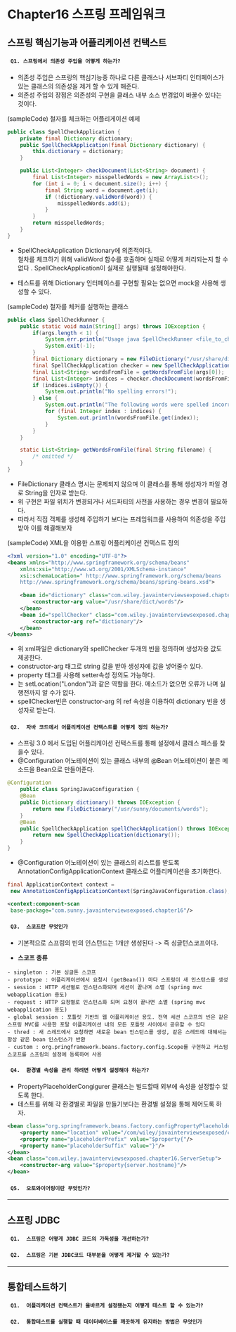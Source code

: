 # Chapter16 스프링 프레임워크 


## 스프링 핵심기능과 어플리케이션 컨택스트
  
#### ` Q1. 스프링에서 의존성 주입을 어떻게 하는가?`
- 의존성 주입은 스프링의 핵심기능중 하나로 다른 클래스나 서브파티 인터페이스가 있는 클래스의 의존성을 제거 할 수 있게 해준다. 
- 의존성 주입의 장점은 의존성의 구현을 클래스 내부 소스 변경없이 바꿀수 있다는 것이다.    

(sampleCode) 철자를 체크하는 어플리게이션 예제 
```java
public class SpellCheckApplication {
 	private final Dictionary dictionary;
 	public SpellCheckApplication(final Dictionary dictionary) {
 		this.dictionary = dictionary;
 	}

 	public List<Integer> checkDocument(List<String> document) {
 		final List<Integer> misspelledWords = new ArrayList<>();
 		for (int i = 0; i < document.size(); i++) {
 			final String word = document.get(i);
 			if (!dictionary.validWord(word)) {
 				misspelledWords.add(i);
 			}
 		}
 		return misspelledWords;
 	}
}
``` 
- SpellCheckApplication Dictionary에 의존적이다.  
철차를 체크하기 위해 validWord 함수를 호출하며 실제로 어떻게 처리되는지 할 수 없다  .
SpellCheckApplication이 실제로 실행될때 설정해야한다. 

- 테스트를 위해 Dictionary 인터페이스를 구현할 필요는 없으면 mock을 사용해 생성할 수 있다.

(sampleCode) 철자를 체커를 실행하는 클래스
```java
public class SpellCheckRunner {
	public static void main(String[] args) throws IOException {
		if(args.length < 1) {
			System.err.println("Usage java SpellCheckRunner <file_to_check>");
			System.exit(-1);
		}
		final Dictionary dictionary = new FileDictionary("/usr/share/dict/words");
 		final SpellCheckApplication checker = new SpellCheckApplication(dictionary);
 		final List<String> wordsFromFile = getWordsFromFile(args[0]);
 		final List<Integer> indices = checker.checkDocument(wordsFromFile);
 		if (indices.isEmpty()) {
			System.out.println("No spelling errors!");
		} else {
			System.out.println("The following words were spelled incorrectly:");
			for (final Integer index : indices) {
				System.out.println(wordsFromFile.get(index));
			}
		}
	}

 	static List<String> getWordsFromFile(final String filename) {
 		/* omitted */
 	}	
}
``` 
- FileDictionary 클래스 명시는 문제되지 않으며 이 클래스를 통해 생성자가 파일 경로 String을 인자로 받는다. 
- 위 구현은 파일 위치가 변경되거나 서드파티의 사전을 사용하는 경우 변경이 필요하다. 
- 따라서 직접 객체를 생성해 주입하기 보다는 프레임워크를 사용하여 의존성을 주입받아 이를 해결해보자

(sampleCode) XML을 이용한 스프링 어플리케이션 컨택스트 정의
```xml
<?xml version="1.0" encoding="UTF-8"?>
<beans xmlns="http://www.springframework.org/schema/beans"
 	xmlns:xsi="http://www.w3.org/2001/XMLSchema-instance"
 	xsi:schemaLocation=" http://www.springframework.org/schema/beans
 	http://www.springframework.org/schema/beans/spring-beans.xsd">
 	
	<bean id="dictionary" class="com.wiley.javainterviewsexposed.chapter16.FileDictionary">
		<constructor-arg value="/usr/share/dict/words"/>
 	</bean>
 	<bean id="spellChecker" class="com.wiley.javainterviewsexposed.chapter16.SpellCheckApplication">
 		<constructor-arg ref="dictionary"/>
 	</bean>
</beans>
```
- 위 xml파일은 dictionary와 spellChecker 두개의 빈을 정의하며 생성자용 값도 제공한다.
- constructor-arg 태그로 string 값을 받아 생성자에 값을 넣어줄수 있다. 
- property 태그를 사용해 setter속성 정의도 가능하다. 
- <property name="location" value="London"/>는 setLocation("London")과 같은 역할을 한다. 메소드가 없으면 오류가 나며 실행전까지 알 수가 없다. 
- spellChecker빈은 constructor-arg 의 ref 속성을 이용하여 dictionary 빈을 생성자로 받는다. 


#### ` Q2.  자바 코드에서 어플리케이션 컨택스트를 어떻게 정의 하는가?`  
- 스프링 3.0 에서 도입된 어플리케이션 컨택스트를 통해 설정에서 클래스 패스를 찾을수 있다.  
- @Configuration 어노테이션이 있는 클래스 내부의 @Bean 어노테이션이 붙은 메소드을 Bean으로 만들어준다. 
```java
@Configuration
	public class SpringJavaConfiguration {
 	@Bean
 	public Dictionary dictionary() throws IOException {
 		return new FileDictionary("/usr/sunny/documents/words");
 	}
 	@Bean
 	public SpellCheckApplication spellCheckApplication() throws IOException {
 		return new SpellCheckApplication(dictionary());
 	}
}
```

- @Configuration 어노테이션이 있는 클래스의 리스트를 받도록 AnnotationConfigApplicationContext 클래스로 어플리케이션을 초기화한다.
```java
final ApplicationContext context =
 new AnnotationConfigApplicationContext(SpringJavaConfiguration.class);
```

```xml
<context:component-scan
 base-package="com.sunny.javainterviewsexposed.chapter16"/>
```

#### ` Q3.  스코프란 무엇인가`  
- 기본적으로 스프링의 빈의 인스턴드는 1개만 생성된다 -> 즉 싱글턴스코프이다.

- **스코프 종류** 
```
- singleton : 기본 싱글톤 스코프
- prototype : 어플리케이션에서 요청시 (getBean()) 마다 스프링이 새 인스턴스를 생성
- session : HTTP 세션별로 인스턴스화되며 세션이 끝나며 소멸 (spring mvc webapplication 용도)
- request : HTTP 요청별로 인스턴스화 되며 요청이 끝나면 소멸 (spring mvc webapplication 용도)
- global session : 포틀릿 기반의 웹 어플리케이션 용도. 전역 세션 스코프의 빈은 같은 스프링 MVC를 사용한 포탈 어플리케이션 내의 모든 포틀릿 사이에서 공유할 수 있다
- thred : 새 스레드에서 요청하면 새로운 bean 인스턴스를 생성, 같은 스레드에 대해서는 항상 같은 bean 인스턴스가 반환
- custom : org.pringframework.beans.factory.config.Scope를 구현하고 커스텀 스코프를 스프링의 설정에 등록하여 사용
```

#### ` Q4.  환경별 속성을 관리 하려면 어떻게 설정해야 하는가?`  
- PropertyPlaceholderCongigurer 클래스는 빌드할때 외부에 속성을 설정할수 있도록 한다.  
- 테스트를 위해 각 환경별로 파일을 만들기보다는 환경별 설정을 통해 제어도록 하자.  
```xml
<bean class="org.springframework.beans.factory.configPropertyPlaceholderConfigurer">
 	<property name="location" value="/com/wiley/javainterviewsexposed/chapter16/environment.properties"/>
 	<property name="placeholderPrefix" value="$property{"/>
 	<property name="placeholderSuffix" value="}"/>
</bean>
<bean class="com.wiley.javainterviewsexposed.chapter16.ServerSetup">
 	<constructor-arg value="$property{server.hostname}"/>
</bean>
```


#### ` Q5.  오토와이어링이란 무엇인가?`  
-----
## 스프링 JDBC 

#### ` Q1.  스프링은 어떻게 JDBC 코드의 가독성을 개선하는가?`  
#### ` Q2.  스프링은 기본 JDBC코드 대부분을 어떻게 제거할 수 있는가?`  
-----
## 통합테스트하기

#### ` Q1.  어플리케이션 컨택스트가 올바르게 설정됐는지 어떻게 테스트 할 수 있는가?`  
#### ` Q2.  통합테스트를 실행할 때 데이터베이스를 깨끗하게 유지하는 방법은 무엇인가`  




